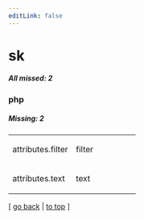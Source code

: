 ```yaml
---
editLink: false
---
```


# sk

##### All missed: 2


### php

##### Missing: 2

<table width="100%">
<tr><td width="50%">

attributes.filter

</td><td width="50%">

filter

</td></tr>
<tr><td width="50%">

attributes.text

</td><td width="50%">

text

</td></tr>
</table>

[ [go back](../status.md) | [to top](#) ]

